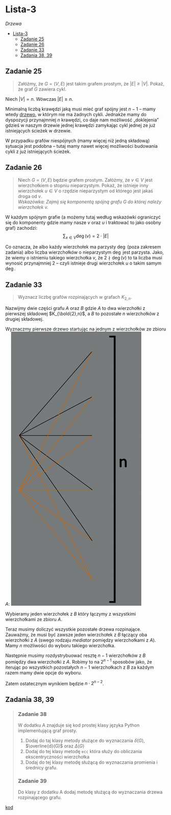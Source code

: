 # Lista-3
*Drzewa*

- [Lista-3](#lista-3)
  - [Zadanie 25](#zadanie-25)
  - [Zadanie 26](#zadanie-26)
  - [Zadanie 33](#zadanie-33)
  - [Zadania 38, 39](#zadania-38-39)

## Zadanie 25

> Załóżmy, że $G = (V, E)$ jest takim grafem prostym, że $|E| \ge |V|$. Pokaż, że graf $G$ zawiera
cykl.

Niech $|V| = n$. Wówczas $|E| \ge n$.

Minimalną liczbą krawędzi jaką musi mieć graf spójny jest $n-1$ – mamy wtedy [drzewo](../../wyk/2020-03-18/2020-03-18.md), w którym nie ma żadnych cykli. Jednakże mamy do dyspozycji przynajmniej $n$ krawędzi, co daje nam możliwość „doklejenia” gdzieś w naszym drzewie jednej krawędzi zamykając cykl jednej ze już istniejących ścieżek w drzewie.

W przypadku grafów niespójnych (mamy więcej niż jedną składową) sytuacja jest podobna – tutaj mamy nawet więcej możliwości budowania cykli z już istniejących ścieżek.

## Zadanie 26

> Niech $G = (V, E)$ będzie grafem prostym. Załóżmy, że $v \in V$ jest wierzchołkiem o stopniu nieparzystym. Pokaż, że istnieje inny wierzchołek $u \in V$ o rzędzie nieparzystym od którego jest jakaś droga od $v$.\
> *Wskazówka: Zajmij się komponentą spójną grafu G do której należy wierzchołek v.*

W każdym spójnym grafie (a możemy tutaj według wskazówki ograniczyć się do komponenty gdzie mamy nasze $v$ oraz $u$ i traktować to jako osobny graf) zachodzi:
$$
\sum_{x \in V} \deg(v) = 2\cdot|E|
$$

Co oznacza, że albo każdy wierzchołek ma parzysty $\deg$ (poza zakresem zadania) albo liczba wierzchołków o nieparzystym $\deg$ jest parzysta. Jako, że wiemy o istnieniu takiego wierzchołka $v$, że $2 \nmid \deg(v)$ to ta liczba musi wynosić przynajmniej $2$ – czyli istnieje drugi wierzchołek $u$ o takim samym $\deg$.

## Zadanie 33

> Wyznacz liczbę grafów rozpinających w grafach $K_{2,n}$.

Nazwijmy dwie części grafu $A$ oraz $B$ gdzie $A$ to dwa wierzchołki z pierwszej składowej $K_{\bold{2},n}$, a $B$ to pozostałe $n$ wierzchołków z drugiej składowej.

Wyznaczmy pierwsze drzewo startując na jednym z wierzchołków ze zbioru $A$:
![1](z33-1.png)

Wybieramy jeden wierzchołek z $B$ który łączymy z wszystkimi wierzchołkami ze zbioru $A$.

Teraz musimy doliczyć wszystkie pozostałe drzewa rozpinające.
Zauważmy, że musi być zawsze jeden wierzchołek z $B$ łączący oba wierzchołki z $A$ (swego rodzaju *mediator* pomiędzy wierzchołkami z $A$). Mamy $n$ możliwości do wyboru takiego wierzchołka.

Następnie musimy rozdystrybuować resztę $n-1$ wierzchołków z $B$ pomiędzy dwa wierzchołki z $A$. Robimy to na $2^{n-1}$ sposobów jako, że iterując po wszystkich pozostałych $n-1$ wierzchołkach z $B$ za każdym razem mamy dwie opcje do wyboru.

Zatem ostatecznym wynikiem będzie $n\cdot 2^{n-2}$.

## Zadania 38, 39

> ### Zadanie 38
> W dodatku A znajduje się kod prostej klasy języka Python implementującą graf prosty.
>
> 1. Dodaj do taj klasy metody służące do wyznaczania $\delta(G)$, $\overline{d}(G)$ oraz $\Delta(G)$
> 2. Dodaj do tej klasy metodę `ecc` która służy do obliczania ekscentryczności wierzchołka
> 3. Dodaj do tej klasy metodę służącą do wyznaczania promienia i średnicy grafu.
>
> ### Zadanie 39
> Do klasy z dodatku A dodaj metodę służącą do wyznaczania drzewa rozpinającego grafu.

[kod](ex-38-39.py)
